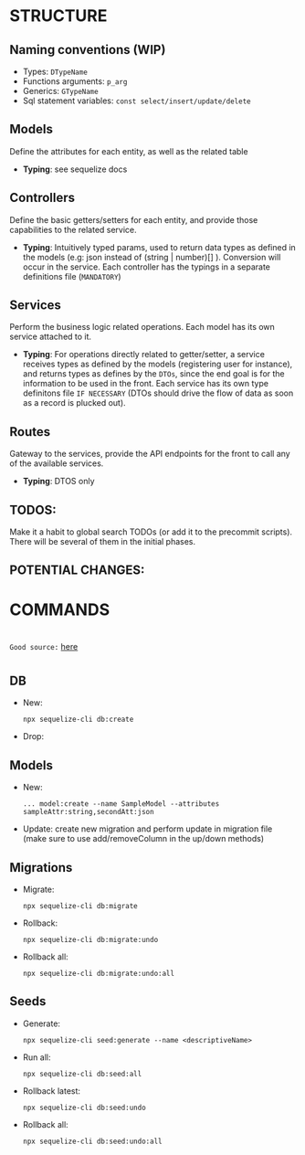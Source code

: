 # STRUCTURE
## Naming conventions (WIP)
- Types: `DTypeName`
- Functions arguments: `p_arg`
- Generics: `GTypeName`
- Sql statement variables: `const select/insert/update/delete`

## Models
Define the attributes for each entity, as well as the related table
- **Typing**: see sequelize docs

## Controllers
Define the basic getters/setters for each entity, and provide those capabilities to the related service.
- **Typing**: Intuitively typed params, used to return data types as defined in the models (e.g: json instead of (string | number)[] ). Conversion will occur in the service. Each controller has the typings in a separate definitions file (``MANDATORY``)

## Services
Perform the business logic related operations. Each model has its own service attached to it. 
- **Typing**: For operations directly related to getter/setter, a service receives types as defined by the models (registering user for instance), and returns types as defines by the `DTOs`, since the end goal is for the information to be used in the front. Each service has its own type definitons file ``IF NECESSARY`` (DTOs should drive the flow of data as soon as a record is plucked out).

## Routes
Gateway to the services, provide the API endpoints for the front to call any of the available services.
- **Typing**: DTOS only

## TODOS:
Make it a habit to global search TODOs (or add it to the precommit scripts). There will be several of them in the initial phases.

## POTENTIAL CHANGES:

#

# COMMANDS
#
 `Good source:` [here](https://gist.github.com/bgoonz/cd6312bfeae2d3f07655cb84e30413e9)
#
## DB
- New: 
    ```
    npx sequelize-cli db:create
    ```

- Drop: 


## Models
- New: 
    
    ```
    ... model:create --name SampleModel --attributes sampleAttr:string,secondAtt:json
    ```
- Update: create new migration and perform update in migration file (make sure to use add/removeColumn in the up/down methods)
    
## Migrations
- Migrate: 
    ```
    npx sequelize-cli db:migrate
    ```

- Rollback:
    ```
    npx sequelize-cli db:migrate:undo
    ```

- Rollback all:
    ```
    npx sequelize-cli db:migrate:undo:all
    ```

## Seeds

- Generate:
    ```
    npx sequelize-cli seed:generate --name <descriptiveName>
    ```

- Run all:
    ```
    npx sequelize-cli db:seed:all
    ```

- Rollback latest: 
    ```
    npx sequelize-cli db:seed:undo
    ```

- Rollback all:
    ```
    npx sequelize-cli db:seed:undo:all
    ```